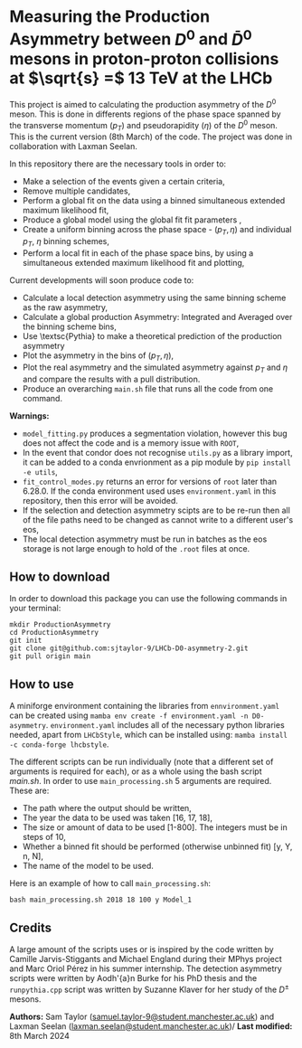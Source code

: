 # Measuring the Production Asymmetry between $D^0$ and  $\bar{D}^0$ mesons in proton-proton collisions at $\sqrt{s} =$ 13 TeV at the LHCb
This project is aimed to calculating the production asymmetry of the $D^0$ meson. This is done in differents regions of the phase space spanned by the transverse momentum ($p_T$) and pseudorapidity ($\eta$) of the $D^0$ meson. This is the current version (8th March) of the code. The project was done in collaboration with Laxman Seelan.

In this repository there are the necessary tools in order to:
 - Make a selection of the events given a certain criteria,
 - Remove multiple candidates,
 - Perform a global fit on the data using a binned simultaneous extended maximum likelihood fit,
 - Produce a global model using the global fit fit parameters ,
 - Create a uniform binning across the phase space - ($p_T, \eta$) and individual $p_T$, $\eta$ binning schemes,
 - Perform a local fit in each of the phase space bins, by using a simultaneous extended maximum likelihood fit and plotting,

Current developments will soon produce code to:
 - Calculate a local detection asymmetry using the same binning scheme as the raw asymmetry,
 - Calculate a global production Asymmetry: Integrated and Averaged over the binning scheme bins,
 - Use \textsc{Pythia} to make a theoretical prediction of the production asymmetry
 - Plot the asymmetry in the bins of ($p_T, \eta$),
 - Plot the real asymmetry and the simulated asymmetry against $p_T$ and $\eta$ and compare the results with a pull distribution.
 - Produce an overarching ```main.sh``` file that runs all the code from one command.

**Warnings:**
 - ```model_fitting.py``` produces a segmentation violation, however this bug does not affect the code and is a memory issue with ```ROOT```,
 - In the event that condor does not recognise ```utils.py``` as a library import, it can be added to a conda envrionment as a pip module by ```pip install -e utils```,
 - ```fit_control_modes.py``` returns an error for versions of ```root``` later than 6.28.0. If the conda environment used uses ```environment.yaml``` in this repository, then this error will be avoided.
 - If the selection and detection asymmetry scipts are to be re-run then all of the file paths need to be changed as cannot write to a different user's eos,
 - The local detection asymmetry must be run in batches as the eos storage is not large enough to hold of the ```.root``` files at once.

## How to download
In order to download this package you can use the following commands in your terminal:
```
mkdir ProductionAsymmetry
cd ProductionAsymmetry
git init
git clone git@github.com:sjtaylor-9/LHCb-D0-asymmetry-2.git
git pull origin main
```

## How to use
A miniforge environment containing the libraries from ```ennvironment.yaml``` can be created using ```mamba env create -f environment.yaml -n D0-asymmetry```. ```environment.yaml``` includes all of the necessary python libraries needed, apart from ```LHCbStyle```, which can be installed using: ```mamba install -c conda-forge lhcbstyle```. 

The different scripts can be run individually (note that a different set of arguments is required for each), or as a whole using the bash script *main.sh*.
In order to use ```main_processing.sh``` 5 arguments are required. These are:
- The path where the output should be written,
- The year the data to be used was taken [16, 17, 18],
- The size or amount of data to be used [1-800]. The integers must be in steps of 10,
- Whether a binned fit should be performed (otherwise unbinned fit) [y, Y, n, N],
- The name of the model to be used.

Here is an example of how to call ```main_processing.sh```:
```
bash main_processing.sh 2018 18 100 y Model_1
```
## Credits
A large amount of the scripts uses or is inspired by the code written by Camille Jarvis-Stiggants and Michael England during their MPhys project and Marc Oriol Pérez in his summer internship. The detection asymmetry scripts were written by Aodh\'{a}n Burke for his PhD thesis and the ```runpythia.cpp``` script was written by Suzanne Klaver for her study of the $D^\pm$ mesons.


**Authors:** Sam Taylor (samuel.taylor-9@student.manchester.ac.uk) and Laxman Seelan (laxman.seelan@student.manchester.ac.uk)/ **Last modified:** 8th March 2024
